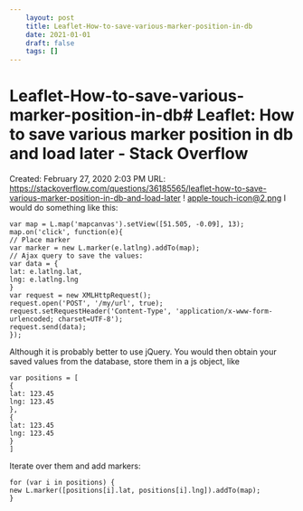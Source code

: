 ```yaml
---
 	layout: post
 	title: Leaflet-How-to-save-various-marker-position-in-db
 	date: 2021-01-01
 	draft: false
 	tags: []
---
```


# Leaflet-How-to-save-various-marker-position-in-db# Leaflet: How to save various marker position in db and load later - Stack Overflow
Created: February 27, 2020 2:03 PM
URL: https://stackoverflow.com/questions/36185565/leaflet-how-to-save-various-marker-position-in-db-and-load-later
!
[apple-touch-icon@2.png](Leaflet%20How%20to%20save%20various%20marker%20position%20in%20db%20%2096ea249d885b4f31b294b059c333cfe7/apple-touch-icon2.png)
I would do something like this:
```
var map = L.map('mapcanvas').setView([51.505, -0.09], 13);
map.on('click', function(e){
// Place marker
var marker = new L.marker(e.latlng).addTo(map);
// Ajax query to save the values:
var data = {
lat: e.latlng.lat,
lng: e.latlng.lng
}
var request = new XMLHttpRequest();
request.open('POST', '/my/url', true);
request.setRequestHeader('Content-Type', 'application/x-www-form-urlencoded; charset=UTF-8');
request.send(data);
});
```
Although it is probably better to use jQuery.
You would then obtain your saved values from the database, store them in a js object, like
```
var positions = [
{
lat: 123.45
lng: 123.45
},
{
lat: 123.45
lng: 123.45
}
]
```
Iterate over them and add markers:
```
for (var i in positions) {
new L.marker([positions[i].lat, positions[i].lng]).addTo(map);
}
```
